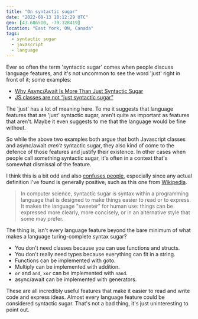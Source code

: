 ```yaml
---
title: "On syntactic sugar"
date: "2022-08-13 18:12:29 UTC"
geo: [43.686510, -79.328419]
location: "East York, ON, Canada"
tags:
  - syntactic sugar
  - javascript
  - language
---
```


Ever so often the term 'syntactic sugar' comes when people discuss language
features, and it's not uncommon to see the word 'just' right in front of it;
some examples:

* [Why Async/Await Is More Than Just Syntactic Sugar][1]
* [JS classes are not “just syntactic sugar”][2]

The 'just' has a lot of meaning here. To me it suggests that language features
that are 'just' syntactic sugar, aren't quite as important as features that
aren't. Maybe it even suggests to me that the language would be fine without.

So while the above two examples both argue that both Javascript classes and
async/await _aren't_ syntactic sugar, they also kind of come to the defence
of those features and justify their existence. In other cases when people
call something syntactic sugar, it's often in a context that's somewhat
dismissal of the feature.

I think this is a bit odd and also [confuses people][3], especially since any
actual definition I've found is generally positive, such as this one from
[Wikipedia][4].

> In computer science, syntactic sugar is syntax within a programming language
> that is designed to make things easier to read or to express. It makes the
> language "sweeter" for human use: things can be expressed more clearly, more
> concisely, or in an alternative style that some may prefer.

The thing is, isn't every language feature beyond the bare minimum of what
makes a language turing-complete syntax sugar?

* You don't need classes because you can use functions and structs.
* You don't really need types because everything can fit in a string.
* Functions can be implemented with goto.
* Multiply can be implemented with addition.
* `or` and `and`, `xor` can be implemented with `nand`.
* async/await can be implemented with generators.

These are all incredibly useful features that make it easier to read and write
code and express ideas. Almost every language feature could be considered
syntactic sugar. That's not a bad thing, it's just uninteresting to point out.

[1]: https://www.zhenghao.io/posts/await-vs-promise 
[2]: https://webreflection.medium.com/js-classes-are-not-just-syntactic-sugar-28690fedf078
[3]: https://dev.to/jenc/shtpost-can-we-stop-saying-syntactic-sugar-3i4j
[4]: https://en.wikipedia.org/wiki/Syntactic_sugar
